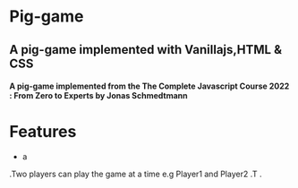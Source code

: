 # Pig-game
##  A pig-game implemented with Vanillajs,HTML &amp; CSS <br>
#### A pig-game implemented from the The Complete Javascript Course 2022 : From Zero to Experts by Jonas Schmedtmann

# Features
<ul>
  <li> a </li>
  </ul>
.Two players can play the game at a time e.g Player1 and Player2
.T
.
